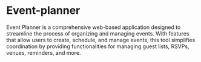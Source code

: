 # Event-planner
Event Planner is a comprehensive web-based application designed to streamline the process of organizing and managing events. With features that allow users to create, schedule, and manage events, this tool simplifies coordination by providing functionalities for managing guest lists, RSVPs, venues, reminders, and more.
